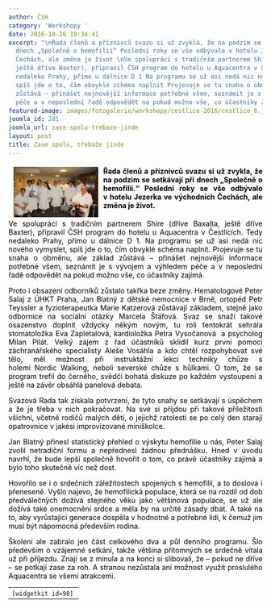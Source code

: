 ```yaml
---
author: ČSH
category: 'Workshopy '
date: 2016-10-26 19:34:41
excerpt: "\nŘada členů a příznivců svazu si už zvykla, že na podzim se setkávají při
  dnech „Společně o hemofilii“ Poslední roky se vše odbývalo v hotelu Jezerka ve východních
  Čechách, ale změna je život \nVe spolupráci s tradičním partnerem Shire (dříve Baxalta,
  ještě dříve Baxter), připravil ČSH program do hotelu u Aquacentra v Čestlicích Tedy
  nedaleko Prahy, přímo u dálnice D 1 Na programu se už asi nedá nic nového vymyslet,
  spíš jde o to, čím obvyklé schéma naplnit Projevuje se tu snaha o obměnu, ale základ
  zůstává – přinášet nejnovější informace potřebné všem, seznámit je s vývojem a výhledem
  péče a v neposlední řadě odpovědět na pokud možno vše, co účastníky zajímá"
featured-image: images/fotogalerie/workshopy/cestlice-2016/cestlice_6.jpg
joomla_id: 281
joomla_url: zase-spolu-trebaze-jinde
layout: post
title: Zase spolu, třebaže jinde
---
```


<h4 style="text-align: justify;"><span style="color: #000000;"><img src="images/fotogalerie/workshopy/cestlice-2016/cestlice_6.jpg" border="0" width="168" height="100" style="float: left; margin-left: 10px; margin-right: 10px;" /></span></h4>
<h4 style="text-align: justify;"><span style="color: #000000;">Řada členů a příznivců svazu si už zvykla, že na podzim se setkávají při dnech „Společně o hemofilii.“ Poslední roky se vše odbývalo v hotelu Jezerka ve východních Čechách, ale změna je život. </span></h4>
<p style="text-align: justify;"><span style="color: #000000;">Ve spolupráci s tradičním partnerem Shire (dříve Baxalta, ještě dříve Baxter), připravil ČSH program do hotelu u Aquacentra v Čestlicích. Tedy nedaleko Prahy, přímo u dálnice D 1. Na programu se už asi nedá nic nového vymyslet, spíš jde o to, čím obvyklé schéma naplnit. Projevuje se tu snaha o obměnu, ale základ zůstává – přinášet nejnovější informace potřebné všem, seznámit je s vývojem a výhledem péče a v neposlední řadě odpovědět na pokud možno vše, co účastníky zajímá.</span></p>

<p style="text-align: justify;"><span style="color: #000000;">Proto i obsazení odborníků zůstalo takřka beze změny. Hematologové Peter Salaj z ÚHKT Praha, Jan Blatný z dětské nemocnice v Brně, ortopéd Petr Teyssler a fyzioterapeutka Marie Katzerová zůstávají základem, stejně jako odbornice na sociální otázky Marcela Štáfová. Svaz se snaží takové osazenstvo doplnit vždycky někým novým, tu roli tentokrát sehrála stomatoložka Eva Zapletalová, kardioložka Petra Vysočanová<strong> </strong> a psycholog Milan Pilát. Velký zájem z řad účastníků sklidil kurz první pomoci záchranářského specialisty Aleše Vosáhla a kdo chtěl rozpohybovat své tělo, měl možnost při instruktážní lekci techniky chůze s holemi Nordic Walking, neboli severské chůze s hůlkami. O tom, že se program trefil do černého, svědčí bohatá diskuze po každém vystoupení a ještě na závěr obsáhlá panelová debata.</span></p>
<p style="text-align: justify;"><span style="color: #000000;">Svazová Rada tak získala potvrzení, že tyto snahy se setkávají s úspěchem a že je třeba v nich pokračovat. Na své si přijdou při takové příležitosti všichni, včetně rodičů malých dětí, o jejichž ratolesti se po celý den starají opatrovnice v jakési improvizované miniškolce.</span></p>
<p style="text-align: justify;"><span style="color: #000000;">Jan Blatný přinesl statistický přehled o výskytu hemofilie u nás, Peter Salaj zvolil netradiční formu a nepřednesl žádnou přednášku. Hned v úvodu navrhl, že bude lepší společně hovořit o tom, co právě účastníky zajímá a bylo toho skutečně víc než dost.</span></p>
<p style="text-align: justify;"><span style="color: #000000;">Hovořilo se i o srdečních záležitostech spojených s hemofilií, a to doslova i přeneseně. Vyšlo najevo, že hemofilická populace, která se na rozdíl od dob předválečných dožívá stejného věku jako většinová populace, se už ale dožívá také onemocnění srdce a měla by na určité zásady dbát. A také na to, aby vyrůstající generace dospěla v hodnotné a potřebné lidi, k čemuž jim musí být nápomocná především rodina.</span></p>
<p style="text-align: justify;"><span style="color: #000000;">Školení ale zabralo jen část celkového dva a půl denního programu. Šlo především o vzájemné setkání, takže většina přítomných se srdečně vítala už při příjezdu. Znají se z minula a na konci si slibovali, že – pokud ne dříve – se potkají zase za roh. A stranou nezůstala ani možnost využít proslulého Aquacentra se všemi atrakcemi. </span></p>
<table class="list" style="margin-left: auto; margin-right: auto;">
<tbody>
<tr>
<td><code>[widgetkit id=98]</code> </td>
</tr>
</tbody>
</table>